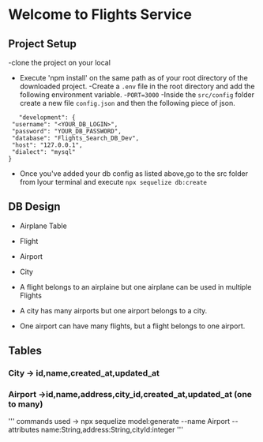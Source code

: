 # Welcome to Flights Service

## Project Setup
 -clone the project on your local
 - Execute 'npm install' on the same path as of your root directory   of the downloaded project.
 -Create a `.env` file in the root directory and add the following environment variable.
     -`PORT=3000`
 -Inside the `src/config` folder create a new file `config.json` and then  the following piece of json.

 ```
    "development": {
  "username": "<YOUR_DB_LOGIN>",
  "password": "YOUR_DB_PASSWORD",
  "database": "Flights_Search_DB_Dev",
  "host": "127.0.0.1",
  "dialect": "mysql"
}
 ```

 - Once you've added your db config as listed above,go to the src folder from lyour terminal and execute `npx sequelize db:create`


 ## DB Design
   - Airplane Table
   - Flight
   - Airport
   - City

   - A flight belongs to an airplaine but one airplane can be used in multiple Flights
   - A city has many airports but one airport belongs to a city.
   - One airport can have many flights, but a flight belongs to one airport.

   ## Tables
   ### City -> id,name,created_at,updated_at
   ### Airport ->id,name,address,city_id,created_at,updated_at (one to many)
'''
  commands used -> npx sequelize model:generate --name Airport --attributes name:String,address:String,cityId:integer
  '''

